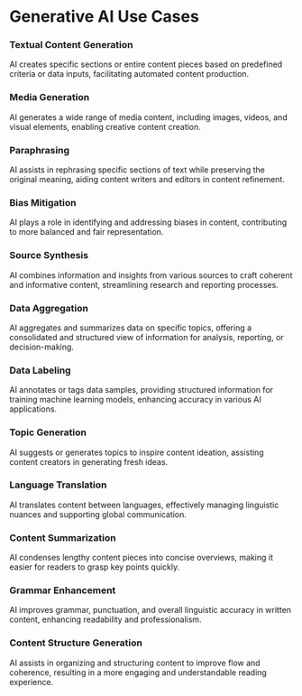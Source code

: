 # Generative AI Use Cases

### Textual Content Generation

AI creates specific sections or entire content pieces based on predefined criteria or data inputs, facilitating automated content production.

### Media Generation

AI generates a wide range of media content, including images, videos, and visual elements, enabling creative content creation.

### Paraphrasing

AI assists in rephrasing specific sections of text while preserving the original meaning, aiding content writers and editors in content refinement.

### Bias Mitigation

AI plays a role in identifying and addressing biases in content, contributing to more balanced and fair representation.

### Source Synthesis

AI combines information and insights from various sources to craft coherent and informative content, streamlining research and reporting processes.

### Data Aggregation

AI aggregates and summarizes data on specific topics, offering a consolidated and structured view of information for analysis, reporting, or decision-making.

### Data Labeling

AI annotates or tags data samples, providing structured information for training machine learning models, enhancing accuracy in various AI applications.

### Topic Generation

AI suggests or generates topics to inspire content ideation, assisting content creators in generating fresh ideas.

### Language Translation

AI translates content between languages, effectively managing linguistic nuances and supporting global communication.

### Content Summarization

AI condenses lengthy content pieces into concise overviews, making it easier for readers to grasp key points quickly.

###  Grammar Enhancement

AI improves grammar, punctuation, and overall linguistic accuracy in written content, enhancing readability and professionalism.

### Content Structure Generation

AI assists in organizing and structuring content to improve flow and coherence, resulting in a more engaging and understandable reading experience.